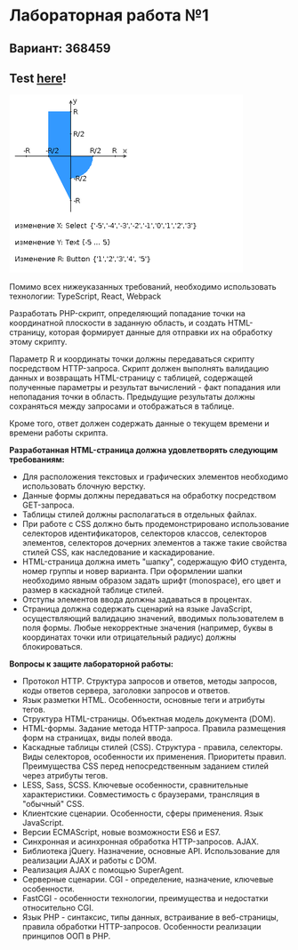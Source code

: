 # Лабораторная работа №1
## Вариант: 368459
## Test [here](https://se.ifmo.ru/~s368459/lab1/)!

![Task graph](/static/areas-with-bounds.png)

Помимо всех нижеуказанных требований, необходимо использовать технологии: TypeScript, React, Webpack

Разработать PHP-скрипт, определяющий попадание точки на координатной плоскости в заданную область, и создать HTML-страницу, которая формирует данные для отправки их на обработку этому скрипту.

Параметр R и координаты точки должны передаваться скрипту посредством HTTP-запроса. Скрипт должен выполнять валидацию данных и возвращать HTML-страницу с таблицей, содержащей полученные параметры и результат вычислений - факт попадания или непопадания точки в область. Предыдущие результаты должны сохраняться между запросами и отображаться в таблице.

Кроме того, ответ должен содержать данные о текущем времени и времени работы скрипта.

**Разработанная HTML-страница должна удовлетворять следующим требованиям:**
- Для расположения текстовых и графических элементов необходимо использовать блочную верстку.
- Данные формы должны передаваться на обработку посредством GET-запроса.
- Таблицы стилей должны располагаться в отдельных файлах.
- При работе с CSS должно быть продемонстрировано использование селекторов идентификаторов, селекторов классов, селекторов элементов, селекторов дочерних элементов а также такие свойства стилей CSS, как наследование и каскадирование.
- HTML-страница должна иметь "шапку", содержащую ФИО студента, номер группы и новер варианта. При оформлении шапки необходимо явным образом задать шрифт (monospace), его цвет и размер в каскадной таблице стилей.
- Отступы элементов ввода должны задаваться в процентах.
- Страница должна содержать сценарий на языке JavaScript, осуществляющий валидацию значений, вводимых пользователем в поля формы. Любые некорректные значения (например, буквы в координатах точки или отрицательный радиус) должны блокироваться.

**Вопросы к защите лабораторной работы:**

- Протокол HTTP. Структура запросов и ответов, методы запросов, коды ответов сервера, заголовки запросов и ответов.
- Язык разметки HTML. Особенности, основные теги и атрибуты тегов.
- Структура HTML-страницы. Объектная модель документа (DOM).
- HTML-формы. Задание метода HTTP-запроса. Правила размещения форм на страницах, виды полей ввода.
- Каскадные таблицы стилей (CSS). Структура - правила, селекторы. Виды селекторов, особенности их применения. Приоритеты правил. Преимущества CSS перед непосредственным заданием стилей через атрибуты тегов.
- LESS, Sass, SCSS. Ключевые особенности, сравнительные характеристики. Совместимость с браузерами, трансляция в "обычный" CSS.
- Клиентские сценарии. Особенности, сферы применения. Язык JavaScript.
- Версии ECMAScript, новые возможности ES6 и ES7.
- Синхронная и асинхронная обработка HTTP-запросов. AJAX.
- Библиотека jQuery. Назначение, основные API. Использование для реализации AJAX и работы с DOM.
- Реализация AJAX с помощью SuperAgent.
- Серверные сценарии. CGI - определение, назначение, ключевые особенности.
- FastCGI - особенности технологии, преимущества и недостатки относительно CGI.
- Язык PHP - синтаксис, типы данных, встраивание в веб-страницы, правила обработки HTTP-запросов. Особенности реализации принципов ООП в PHP.
